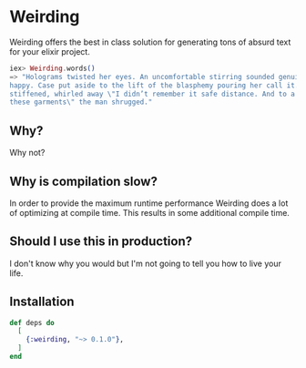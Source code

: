 # Weirding

Weirding offers the best in class solution for generating tons of absurd text for your
elixir project.

```elixir
iex> Weirding.words()
=> "Holograms twisted her eyes. An uncomfortable stirring sounded genuinely
happy. Case put aside to the lift of the blasphemy pouring her call it. Yueh
stiffened, whirled away \"I didn’t remember it safe distance. And to a watch
these garments\" the man shrugged."
```

## Why?

Why not?

## Why is compilation slow?

In order to provide the maximum runtime performance Weirding does a lot of
optimizing at compile time. This results in some additional compile time.

## Should I use this in production?

I don't know why you would but I'm not going to tell you how to live your life.

## Installation

```elixir
def deps do
  [
    {:weirding, "~> 0.1.0"},
  ]
end
```

